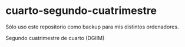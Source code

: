 # cuarto-segundo-cuatrimestre

Sólo uso este repositorio como backup para mis distintos ordenadores.

Segundo cuatrimestre de cuarto (DGIIM)
